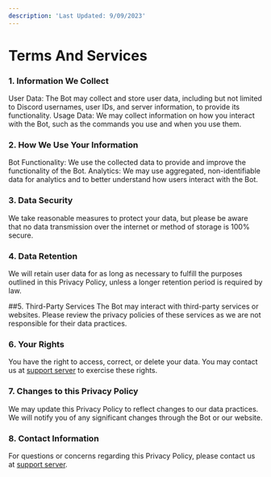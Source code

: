 ```yaml
---
description: 'Last Updated: 9/09/2023'
---
```


# Terms And Services

### 1. Information We Collect

User Data: The Bot may collect and store user data, including but not limited to Discord usernames, user IDs, and server information, to provide its functionality. Usage Data: We may collect information on how you interact with the Bot, such as the commands you use and when you use them.

### 2. How We Use Your Information

Bot Functionality: We use the collected data to provide and improve the functionality of the Bot. Analytics: We may use aggregated, non-identifiable data for analytics and to better understand how users interact with the Bot.

### 3. Data Security

We take reasonable measures to protect your data, but please be aware that no data transmission over the internet or method of storage is 100% secure.

### 4. Data Retention

We will retain user data for as long as necessary to fulfill the purposes outlined in this Privacy Policy, unless a longer retention period is required by law.

\##5. Third-Party Services The Bot may interact with third-party services or websites. Please review the privacy policies of these services as we are not responsible for their data practices.

### 6. Your Rights

You have the right to access, correct, or delete your data. You may contact us at [support server](https://discord.gg/C44Hgr9nDQ) to exercise these rights.

### 7. Changes to this Privacy Policy

We may update this Privacy Policy to reflect changes to our data practices. We will notify you of any significant changes through the Bot or our website.

### 8. Contact Information

For questions or concerns regarding this Privacy Policy, please contact us at [support server](https://discord.gg/C44Hgr9nDQ).
